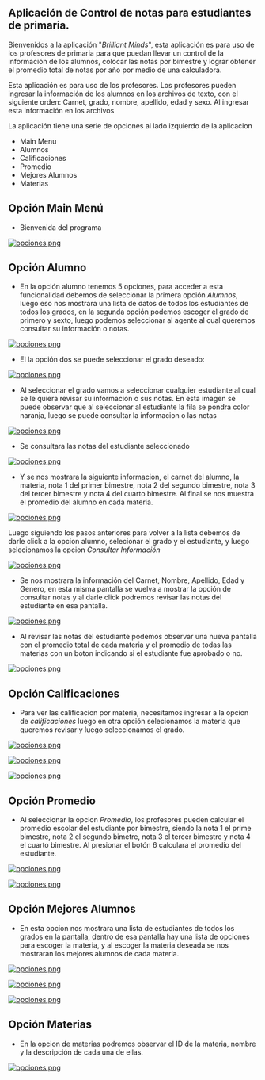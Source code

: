 ## Aplicación de Control de notas para estudiantes de primaria.

Bienvenidos a la aplicación "*Brilliant Minds*", esta aplicación es para uso de los profesores de primaria para que puedan llevar un control de la información de los alumnos, colocar las notas por bimestre y lograr obtener el promedio total de notas por año por medio de una calculadora. 

Esta aplicación es para uso de los profesores. Los profesores pueden ingresar la información de los alumnos en los archivos de texto, con el siguiente orden: Carnet, grado, nombre, apellido, edad y sexo. Al ingresar esta información en los archivos 

La aplicación tiene una serie de opciones al lado izquierdo de la aplicacion
* Main Menu
* Alumnos
* Calificaciones
* Promedio
* Mejores Alumnos
* Materias

## Opción Main Menú 
* Bienvenida del programa

[![opciones.png](https://i.postimg.cc/qqj8ZZ1f/opciones.png)](https://postimg.cc/m11zPVxV)

## Opción Alumno
* En la opción alumno tenemos 5 opciones, para acceder a esta funcionalidad debemos de seleccionar la primera opción *Alumnos*, luego eso nos mostrara una lista de datos de todos los estudiantes de todos los grados, en la segunda opción podemos escoger el grado de primero y sexto, luego podemos seleccionar al agente al cual queremos consultar su información o notas. 

[![opciones.png](https://i.postimg.cc/qRQ28zYL/opciones.png)](https://postimg.cc/ftt3sTMt)

* El la opción dos se puede seleccionar el grado deseado:

[![opciones.png](https://i.postimg.cc/3wJH9wxR/opciones.png)](https://postimg.cc/tsff4pPQ)

* Al seleccionar el grado vamos a seleccionar cualquier estudiante al cual se le quiera revisar su informacion o sus notas. En esta imagen se puede observar que al seleccionar al estudiante la fila se pondra color naranja, luego se puede consultar la informacion o las notas

[![opciones.png](https://i.postimg.cc/Y0bb8tn6/opciones.png)](https://postimg.cc/D44rw3K0)

* Se consultara las notas del estudiante seleccionado

[![opciones.png](https://i.postimg.cc/jjB6hZHS/opciones.png)](https://postimg.cc/hJb7D8Zk)
* Y se nos mostrara la siguiente informacion, el carnet del alumno, la materia, nota 1 del primer bimestre, nota 2 del segundo bimestre, nota 3 del tercer bimestre y nota 4 del cuarto bimestre. Al final se nos muestra el promedio del alumno en cada materia. 

[![opciones.png](https://i.postimg.cc/tTKjpQhG/opciones.png)](https://postimg.cc/k6vZvH1T)

Luego siguiendo los pasos anteriores para volver a la lista debemos de darle click a la opcion alumno, selecionar el grado y el estudiante, y luego selecionamos la opcion *Consultar Información*

[![opciones.png](https://i.postimg.cc/QCZdSWY7/opciones.png)](https://postimg.cc/gX4p2rWc)

* Se nos mostrara la información del Carnet, Nombre, Apellido, Edad y Genero, en esta misma pantalla se vuelva a mostrar la opción de consultar notas y al darle click podremos revisar las notas del estudiante en esa pantalla. 

[![opciones.png](https://i.postimg.cc/6pWLY8FF/opciones.png)](https://postimg.cc/ZCQdq5bL)

* Al revisar las notas del estudiante podemos observar una nueva pantalla con el promedio total de cada materia y el promedio de todas las materias con un boton indicando si el estudiante fue aprobado o no. 

[![opciones.png](https://i.postimg.cc/63PnNGdq/opciones.png)](https://postimg.cc/mzQtYkpW)

## Opción Calificaciones
* Para ver las calificacion por materia, necesitamos ingresar a la opcion de *calificaciones* luego en otra opción selecionamos la materia que queremos revisar y luego seleccionamos el grado. 

[![opciones.png](https://i.postimg.cc/FHWJ5LbS/opciones.png)](https://postimg.cc/5Xzt8jR9)

[![opciones.png](https://i.postimg.cc/tJvYQ0Wj/opciones.png)](https://postimg.cc/dZdqrx5H)

[![opciones.png](https://i.postimg.cc/prMtmsvF/opciones.png)](https://postimg.cc/341q6Cd8)

## Opción Promedio
* Al seleccionar la opcion *Promedio*, los profesores pueden calcular el promedio escolar del estudiante por bimestre, siendo la nota 1 el prime bimestre, nota 2 el segundo bimetre, nota 3 el tercer bimestre y nota 4 el cuarto bimestre. Al presionar el botón 6 calculara el promedio del estudiante.

[![opciones.png](https://i.postimg.cc/pXWyhzwh/opciones.png)](https://postimg.cc/SjPmH2Nk)

[![opciones.png](https://i.postimg.cc/43XTBRgW/opciones.png)](https://postimg.cc/187T3T4F)

## Opción Mejores Alumnos
* En esta opcion nos mostrara una lista de estudiantes de todos los grados en la pantalla, dentro de esa pantalla hay una lista de opciones para escoger la materia, y al escoger la materia deseada se nos mostraran los mejores alumnos de cada materia.

[![opciones.png](https://i.postimg.cc/rFBTRYww/opciones.png)](https://postimg.cc/gnHQfshC)

[![opciones.png](https://i.postimg.cc/9F86ygX7/opciones.png)](https://postimg.cc/ykRpHPZ1)

[![opciones.png](https://i.postimg.cc/h4JyH4Kf/opciones.png)](https://postimg.cc/Cdgs8gBg)

## Opción Materias
* En la opcion de materias podremos observar el ID de la materia, nombre y la descripción de cada una de ellas. 

[![opciones.png](https://i.postimg.cc/ZK6SzxJB/opciones.png)](https://postimg.cc/ppV7D8hR)
